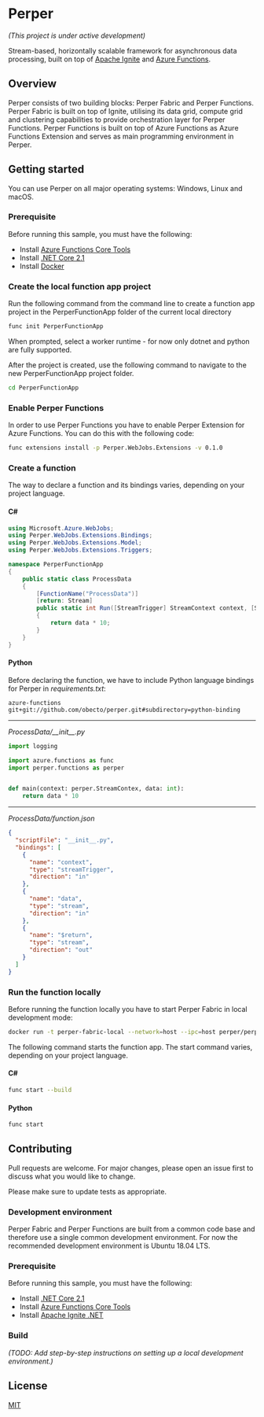 # Perper
*(This project is under active development)*

Stream-based, horizontally scalable framework for asynchronous data processing, built on top of [Apache Ignite](https://ignite.apache.org/) and [Azure Functions](https://azure.microsoft.com/en-us/services/functions/).

## Overview

Perper consists of two building blocks: Perper Fabric and Perper Functions. Perper Fabric is built on top of Ignite, utilising its data grid, compute grid and clustering capabilities to provide orchestration layer for Perper Functions. Perper Functions is built on top of Azure Functions as Azure Functions Extension and serves as main programming environment in Perper.

## Getting started

You can use Perper on all major operating systems: Windows, Linux and macOS.

### Prerequisite

Before running this sample, you must have the following:

- Install [Azure Functions Core Tools](https://docs.microsoft.com/en-us/azure/azure-functions/functions-run-local#v2)
- Install [.NET Core 2.1](https://dotnet.microsoft.com/download/dotnet-core/2.1)
- Install [Docker](https://docs.docker.com/install/)

### Create the local function app project

Run the following command from the command line to create a function app project in the PerperFunctionApp folder of the current local directory

```bash
func init PerperFunctionApp
```

When prompted, select a worker runtime - for now only dotnet and python are fully supported.

After the project is created, use the following command to navigate to the new PerperFunctionApp project folder.

```bash
cd PerperFunctionApp
```

### Enable Perper Functions

In order to use Perper Functions you have to enable Perper Extension for Azure Functions. You can do this with the following code:

```bash
func extensions install -p Perper.WebJobs.Extensions -v 0.1.0 
```

### Create a function

The way to declare a function and its bindings varies, depending on your project language.

#### C#

```csharp
using Microsoft.Azure.WebJobs;
using Perper.WebJobs.Extensions.Bindings;
using Perper.WebJobs.Extensions.Model;
using Perper.WebJobs.Extensions.Triggers;

namespace PerperFunctionApp
{
    public static class ProcessData
    {
        [FunctionName("ProcessData")]
        [return: Stream]
        public static int Run([StreamTrigger] StreamContext context, [Stream] int data)
        {
            return data * 10;
        }
    }
}
```

#### Python

Before declaring the function, we have to include Python language bindings for Perper in *requirements.txt*:

```
azure-functions
git+git://github.com/obecto/perper.git#subdirectory=python-binding
```
---
*ProcessData/\_\_init\_\_.py*
```python
import logging

import azure.functions as func
import perper.functions as perper


def main(context: perper.StreamContex, data: int):
    return data * 10

```
---
*ProcessData/function.json*
```json
{
  "scriptFile": "__init__.py",
  "bindings": [
    {
      "name": "context",
      "type": "streamTrigger",
      "direction": "in"
    },
    {
      "name": "data",
      "type": "stream",
      "direction": "in"
    },
    {
      "name": "$return",
      "type": "stream",
      "direction": "out"
    }
  ]
}
```

### Run the function locally

Before running the function locally you have to start Perper Fabric in local development mode:

```bash
docker run -t perper-fabric-local --network=host --ipc=host perper/perper-fabric
```

The following command starts the function app. The start command varies, depending on your project language.

#### C#

```bash
func start --build
```

#### Python

```bash
func start
```

## Contributing
Pull requests are welcome. For major changes, please open an issue first to discuss what you would like to change.

Please make sure to update tests as appropriate.

### Development environment

Perper Fabric and Perper Functions are built from a common code base and therefore use a single common development environment. For now the recommended development environment is Ubuntu 18.04 LTS.

### Prerequisite

Before running this sample, you must have the following:

- Install [.NET Core 2.1](https://dotnet.microsoft.com/download/dotnet-core/2.1)
- Install [Azure Functions Core Tools](https://docs.microsoft.com/en-us/azure/azure-functions/functions-run-local#v2)
- Install [Apache Ignite .NET](https://apacheignite-net.readme.io/docs/cross-platform-support)

### Build

*(TODO: Add step-by-step instructions on setting up a local development environment.)*

## License
[MIT](https://github.com/obecto/perper/blob/master/LICENSE)
